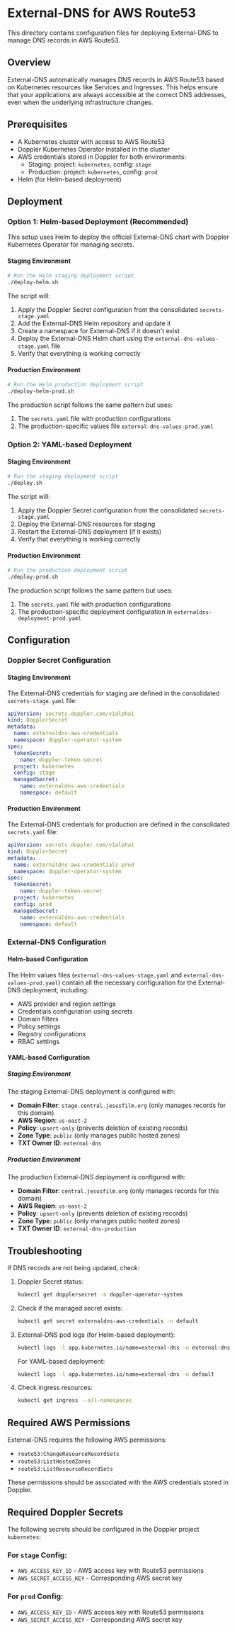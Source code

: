 # External-DNS for AWS Route53

This directory contains configuration files for deploying External-DNS to manage DNS records in AWS Route53.

## Overview

External-DNS automatically manages DNS records in AWS Route53 based on Kubernetes resources like Services and Ingresses. This helps ensure that your applications are always accessible at the correct DNS addresses, even when the underlying infrastructure changes.

## Prerequisites

- A Kubernetes cluster with access to AWS Route53
- Doppler Kubernetes Operator installed in the cluster
- AWS credentials stored in Doppler for both environments:
  - Staging: project: `kubernetes`, config: `stage`
  - Production: project: `kubernetes`, config: `prod`
- Helm (for Helm-based deployment)

## Deployment

### Option 1: Helm-based Deployment (Recommended)

This setup uses Helm to deploy the official External-DNS chart with Doppler Kubernetes Operator for managing secrets.

#### Staging Environment

```bash
# Run the Helm staging deployment script
./deploy-helm.sh
```

The script will:

1. Apply the Doppler Secret configuration from the consolidated `secrets-stage.yaml`
2. Add the External-DNS Helm repository and update it
3. Create a namespace for External-DNS if it doesn't exist
4. Deploy the External-DNS Helm chart using the `external-dns-values-stage.yaml` file
5. Verify that everything is working correctly

#### Production Environment

```bash
# Run the Helm production deployment script
./deploy-helm-prod.sh
```

The production script follows the same pattern but uses:

1. The `secrets.yaml` file with production configurations
2. The production-specific values file `external-dns-values-prod.yaml`

### Option 2: YAML-based Deployment

#### Staging Environment

```bash
# Run the staging deployment script
./deploy.sh
```

The script will:

1. Apply the Doppler Secret configuration from the consolidated `secrets-stage.yaml`
2. Deploy the External-DNS resources for staging
3. Restart the External-DNS deployment (if it exists)
4. Verify that everything is working correctly

#### Production Environment

```bash
# Run the production deployment script
./deploy-prod.sh
```

The production script follows the same pattern but uses:

1. The `secrets.yaml` file with production configurations
2. The production-specific deployment configuration in `externaldns-deployment-prod.yaml`

## Configuration

### Doppler Secret Configuration

#### Staging Environment

The External-DNS credentials for staging are defined in the consolidated `secrets-stage.yaml` file:

```yaml
apiVersion: secrets.doppler.com/v1alpha1
kind: DopplerSecret
metadata:
  name: externaldns-aws-credentials
  namespace: doppler-operator-system
spec:
  tokenSecret:
    name: doppler-token-secret
  project: kubernetes
  config: stage
  managedSecret:
    name: externaldns-aws-credentials
    namespace: default
```

#### Production Environment

The External-DNS credentials for production are defined in the consolidated `secrets.yaml` file:

```yaml
apiVersion: secrets.doppler.com/v1alpha1
kind: DopplerSecret
metadata:
  name: externaldns-aws-credentials-prod
  namespace: doppler-operator-system
spec:
  tokenSecret:
    name: doppler-token-secret
  project: kubernetes
  config: prod
  managedSecret:
    name: externaldns-aws-credentials
    namespace: default
```

### External-DNS Configuration

#### Helm-based Configuration

The Helm values files (`external-dns-values-stage.yaml` and `external-dns-values-prod.yaml`) contain all the necessary configuration for the External-DNS deployment, including:

- AWS provider and region settings
- Credentials configuration using secrets
- Domain filters
- Policy settings
- Registry configurations
- RBAC settings

#### YAML-based Configuration

##### Staging Environment

The staging External-DNS deployment is configured with:

- **Domain Filter**: `stage.central.jesusfilm.org` (only manages records for this domain)
- **AWS Region**: `us-east-2`
- **Policy**: `upsert-only` (prevents deletion of existing records)
- **Zone Type**: `public` (only manages public hosted zones)
- **TXT Owner ID**: `external-dns`

##### Production Environment

The production External-DNS deployment is configured with:

- **Domain Filter**: `central.jesusfilm.org` (only manages records for this domain)
- **AWS Region**: `us-east-2`
- **Policy**: `upsert-only` (prevents deletion of existing records)
- **Zone Type**: `public` (only manages public hosted zones)
- **TXT Owner ID**: `external-dns-production`

## Troubleshooting

If DNS records are not being updated, check:

1. Doppler Secret status:

   ```bash
   kubectl get dopplersecret -n doppler-operator-system
   ```

2. Check if the managed secret exists:

   ```bash
   kubectl get secret externaldns-aws-credentials -n default
   ```

3. External-DNS pod logs (for Helm-based deployment):

   ```bash
   kubectl logs -l app.kubernetes.io/name=external-dns -n external-dns
   ```

   For YAML-based deployment:

   ```bash
   kubectl logs -l app.kubernetes.io/name=external-dns -n default
   ```

4. Check ingress resources:
   ```bash
   kubectl get ingress --all-namespaces
   ```

## Required AWS Permissions

External-DNS requires the following AWS permissions:

- `route53:ChangeResourceRecordSets`
- `route53:ListHostedZones`
- `route53:ListResourceRecordSets`

These permissions should be associated with the AWS credentials stored in Doppler.

## Required Doppler Secrets

The following secrets should be configured in the Doppler project `kubernetes`:

### For `stage` Config:

- `AWS_ACCESS_KEY_ID` - AWS access key with Route53 permissions
- `AWS_SECRET_ACCESS_KEY` - Corresponding AWS secret key

### For `prod` Config:

- `AWS_ACCESS_KEY_ID` - AWS access key with Route53 permissions
- `AWS_SECRET_ACCESS_KEY` - Corresponding AWS secret key
